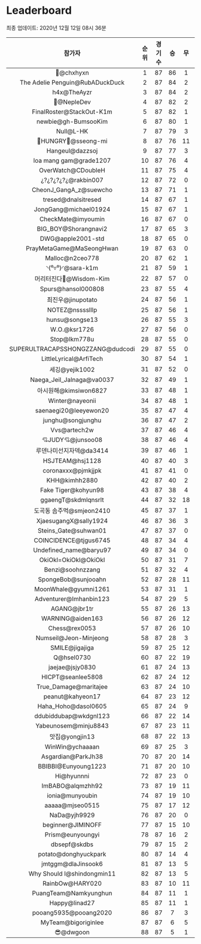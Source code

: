 # Leaderboard
최종 업데이트: 2020년 12월 12일 08시 36분




| 참가자 | 순위 | 경기수 | 승 | 무 | 패 | 승점 |
|:---:|:---:|:---:|:---:|:---:|:---:|:---:|
| 👑@chxhyxn | 1 | 87 | 86 | 1 | 0 | 259 |
| The Adelie Penguin@RubADuckDuck | 2 | 87 | 84 | 2 | 1 | 254 |
| h4x@TheAyzr | 3 | 87 | 84 | 2 | 1 | 254 |
| 🥈@NepleDev | 4 | 87 | 82 | 2 | 3 | 248 |
| FinalRoster@StackOut-K1m | 5 | 87 | 82 | 1 | 4 | 247 |
| newbie@gh-BumsooKim | 6 | 87 | 80 | 1 | 6 | 241 |
| Null@L-HK | 7 | 87 | 79 | 3 | 5 | 240 |
| 🍗HUNGRY🍗@sseong-mi | 8 | 87 | 76 | 11 | 0 | 239 |
| Hangeul@dazzsoj | 9 | 87 | 77 | 3 | 7 | 234 |
| loa mang gam@grade1207 | 10 | 87 | 76 | 4 | 7 | 232 |
| OverWatch@CDoubleH | 11 | 87 | 75 | 4 | 8 | 229 |
| ¿?¿?¿?¿?¿@rakbin007 | 12 | 87 | 72 | 0 | 15 | 216 |
| CheonJ_GangA_z@suewcho | 13 | 87 | 71 | 1 | 15 | 214 |
| tresed@dnalsitresed | 14 | 87 | 67 | 1 | 19 | 202 |
| JongGang@michael01924 | 15 | 87 | 67 | 1 | 19 | 202 |
| CheckMate@imyoumin | 16 | 87 | 67 | 0 | 20 | 201 |
| BIG_BOY@Shorangnavi2 | 17 | 87 | 65 | 3 | 19 | 198 |
| DWG@apple2001-std | 18 | 87 | 65 | 0 | 22 | 195 |
| PrayMetaGame@MaSeongHwan | 19 | 87 | 63 | 0 | 24 | 189 |
| Malloc@n2ceo778 | 20 | 87 | 62 | 1 | 24 | 187 |
| ◝(⁰▿⁰)◜@sara-k1m | 21 | 87 | 59 | 1 | 27 | 178 |
| 머리터진다🤯@Wisdom-Kim | 22 | 87 | 57 | 0 | 30 | 171 |
| Spurs@hansol000808 | 23 | 87 | 55 | 4 | 28 | 169 |
| 최진우@jinupotato | 24 | 87 | 56 | 1 | 30 | 169 |
| NOTEZ@nsssslllp | 25 | 87 | 56 | 1 | 30 | 169 |
| hunsu@songse13 | 26 | 87 | 55 | 3 | 29 | 168 |
| W.O.@ksr1726 | 27 | 87 | 56 | 0 | 31 | 168 |
| Stop@lkm778u | 28 | 87 | 55 | 0 | 32 | 165 |
| SUPERULTRACAPSSHONGZZANG@dudcodi | 29 | 87 | 55 | 0 | 32 | 165 |
| LittleLyrical@ArfiTech | 30 | 87 | 54 | 1 | 32 | 163 |
| 세깅@yejik1002 | 31 | 87 | 52 | 0 | 35 | 156 |
| Naega_Jeil_Jalnaga@va0037 | 32 | 87 | 49 | 1 | 37 | 148 |
| 아시원해@kimsiwon6827 | 33 | 87 | 48 | 1 | 38 | 145 |
| Winter@nayeonii | 34 | 87 | 48 | 1 | 38 | 145 |
| saenaegi20@leeyewon20 | 35 | 87 | 47 | 4 | 36 | 145 |
| junghu@songjunghu | 36 | 87 | 47 | 2 | 38 | 143 |
| Vvs@artech2w | 37 | 87 | 46 | 4 | 37 | 142 |
| 💘JUDY💘@junsoo08 | 38 | 87 | 46 | 4 | 37 | 142 |
| 루덴나미선지자덱@da3414 | 39 | 87 | 46 | 1 | 40 | 139 |
| HSJTEAM@hsj1128 | 40 | 87 | 40 | 3 | 44 | 123 |
| coronaxxx@pjmkjjpk | 41 | 87 | 41 | 0 | 46 | 123 |
| KHH@kimhh2880 | 42 | 87 | 40 | 2 | 45 | 122 |
| Fake Tiger@kohyun98 | 43 | 87 | 38 | 4 | 45 | 118 |
| ggaengT@skdmlqnsrlt | 44 | 87 | 32 | 18 | 37 | 114 |
| 도곡동 솜주먹@smjeon2410 | 45 | 87 | 37 | 1 | 49 | 112 |
| XjaesugangX@sally1924 | 46 | 87 | 36 | 3 | 48 | 111 |
| Steins_Gate@suhwan01 | 47 | 87 | 37 | 0 | 50 | 111 |
| COINCIDENCE@tjgus6745 | 48 | 87 | 34 | 4 | 49 | 106 |
| Undefined_name@baryu97 | 49 | 87 | 34 | 0 | 53 | 102 |
| OkiOkl=OkiOkl@OkiOkl | 50 | 87 | 31 | 7 | 49 | 100 |
| Benzi@soohnzzang | 51 | 87 | 32 | 4 | 51 | 100 |
| SpongeBob@sunjooahn | 52 | 87 | 28 | 11 | 48 | 95 |
| MoonWhale@gyumni1261 | 53 | 87 | 31 | 1 | 55 | 94 |
| Adventurer@Imhanbin123 | 54 | 87 | 29 | 5 | 53 | 92 |
| AGANG@jbr1tr | 55 | 87 | 26 | 13 | 48 | 91 |
| WARNING@aiden163 | 56 | 87 | 26 | 12 | 49 | 90 |
| Chess@rex0053 | 57 | 87 | 26 | 10 | 51 | 88 |
| Numseil@Jeon-Minjeong | 58 | 87 | 28 | 3 | 56 | 87 |
| SMILE@jigajiga | 59 | 87 | 25 | 12 | 50 | 87 |
| Q@hsel0730 | 60 | 87 | 22 | 19 | 46 | 85 |
| jaejae@jsjy0830 | 61 | 87 | 24 | 13 | 50 | 85 |
| HICPT@seanlee5808 | 62 | 87 | 24 | 12 | 51 | 84 |
| True_Damage@maritajee | 63 | 87 | 24 | 10 | 53 | 82 |
| peanut@kahyeon17 | 64 | 87 | 23 | 12 | 52 | 81 |
| Haha_Hoho@dasol0605 | 65 | 87 | 24 | 9 | 54 | 81 |
| ddubiddubap@wkdgnl123 | 66 | 87 | 22 | 14 | 51 | 80 |
| Yabeunosem@minju8843 | 67 | 87 | 23 | 11 | 53 | 80 |
| 맛집@yongjin13 | 68 | 87 | 22 | 13 | 52 | 79 |
| WinWin@ychaaaan | 69 | 87 | 25 | 3 | 59 | 78 |
| Asgardian@ParkJh38 | 70 | 87 | 20 | 14 | 53 | 74 |
| BBIBBI@Eunyoung1223 | 71 | 87 | 20 | 10 | 57 | 70 |
| Hi@hyunnni | 72 | 87 | 23 | 0 | 64 | 69 |
| ImBABO@alqmzhh92 | 73 | 87 | 19 | 11 | 57 | 68 |
| ionia@munyoubin | 74 | 87 | 19 | 10 | 58 | 67 |
| aaaaa@mjseo0515 | 75 | 87 | 17 | 12 | 58 | 63 |
| NaDa@yjh9929 | 76 | 87 | 20 | 0 | 67 | 60 |
| beginner@JIMINOFF | 77 | 87 | 15 | 10 | 62 | 55 |
| Prism@eunyoungyi | 78 | 87 | 16 | 2 | 69 | 50 |
| dbsepf@skdbs | 79 | 87 | 15 | 2 | 70 | 47 |
| potato@donghyuckpark | 80 | 87 | 14 | 4 | 69 | 46 |
| jmtggm@dlaJinsook6 | 81 | 87 | 13 | 5 | 69 | 44 |
| Why Should I@shindongmin11 | 82 | 87 | 13 | 5 | 69 | 44 |
| RainbOw@HARY020 | 83 | 87 | 10 | 11 | 66 | 41 |
| PuangTeam@Namkyunghun | 84 | 87 | 11 | 1 | 75 | 34 |
| Happy@linad27 | 85 | 87 | 11 | 1 | 75 | 34 |
| pooang5935@pooang2020 | 86 | 87 | 7 | 3 | 77 | 24 |
| MyTeam@bigoriginlee | 87 | 87 | 6 | 5 | 76 | 23 |
| 😎@dwgoon | 88 | 87 | 5 | 1 | 81 | 16 |